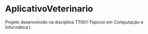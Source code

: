 # AplicativoVeterinario
Projeto desenvolvido na disciplina TT001-Tópicos em Computação e Informática I.

